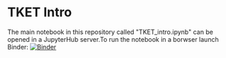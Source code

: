 # TKET Intro

The main notebook in this repository called "TKET_intro.ipynb" can be opened in a JupyterHub server.To run the notebook in a borwser launch Binder:
[![Binder](https://mybinder.org/badge_logo.svg)](https://mybinder.org/v2/gh/spendierk/TKET_intro_for_qiskit_users/main?urlpath=https%3A%2F%2Fgithub.com%2Fspendierk%2FTKET_intro_for_qiskit_users%2Fblob%2Fmain%2FTKET_intro.ipynb)
